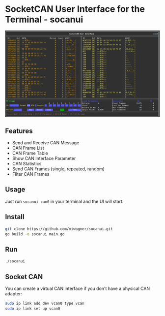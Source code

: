 # SocketCAN User Interface for the Terminal - socanui

<p align="center">
<img src="media/ubuntu.png" width="1024" alt="socanui" title="socanui" />
</p>


## Features

- Send and Receive CAN Message
- CAN Frame List
- CAN Frame Table
- Show CAN Interface Parameter
- CAN Statistics
- Send CAN Frames (single, repeated, random)
- Filter CAN Frames
  
## Usage

Just run `socanui can0` in your terminal and the UI will start. 


## Install

```sh
git clone https://github.com/miwagner/socanui.git
go build -o socanui main.go
```

## Run
```sh
./socanui
```

## Socket CAN

You can create a virtual CAN interface if you don't have a physical CAN adapter:
```sh
sudo ip link add dev vcan0 type vcan
sudo ip link set up vcan0
```